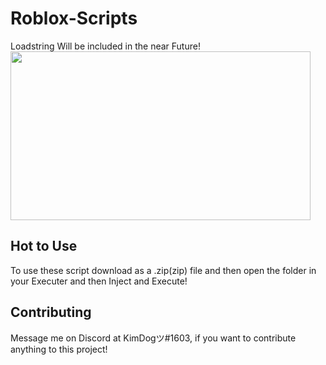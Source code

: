 # Roblox-Scripts
Loadstring Will be included in the near Future!
 <img src="https://i.imgur.com/xhVJFZX.gif" width="480" height="270" />

 ## Hot to Use
 To use these script download as a .zip(zip) file and then open the folder in your Executer and then Inject and Execute!
## Contributing
Message me on Discord at KimDogツ#1603, if you want to contribute anything to this project!

